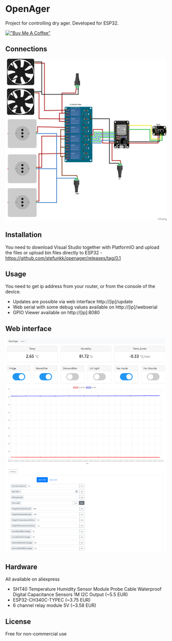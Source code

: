# OpenAger

Project for controlling dry ager. Developed for ESP32.

[!["Buy Me A Coffee"](https://www.buymeacoffee.com/assets/img/custom_images/orange_img.png)](https://buycoffee.to/stefunk)

##  Connections

![Schematics](schematic.png)

##  Installation

You need to download Visual Studio together with PlatformIO and upload the files or upload bin files directly to ESP32 - https://github.com/stefunkk/openager/releases/tag/0.1

## Usage

You need to get ip address from your router, or from the console of the device.


* Updates are possible via web interface http://[ip]/update
* Web serial with some debug values available on http://[ip]/webserial
* GPIO Viewer available on http://[ip]:8080

## Web interface

![Screenshot](ss.png)

## Hardware

All available on aliexpress

* SHT40 Temperature Humidity Sensor Module Probe Cable Waterproof Digital Capacitance Sensors 1M I2C Output (~5.5 EUR)
* ESP32-CH340C-TYPEC (~3.75 EUR)
* 6 channel relay module 5V (~3.58 EUR)

## License

Free for non-commercial use


